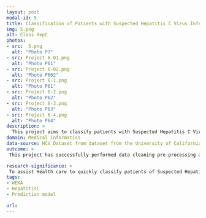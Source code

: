 ```yaml
---
layout: post
modal-id: 5
title: Classification of Patients with Suspected Hepatitis C Virus Infection Using Machine Learning Approach
img: 5.png
alt: Class HepC
photos:
- src:  5.png
  alt: "Photo P7"
- src: Project 6-01.png
  alt: "Photo P61"
- src: Project 6-02.png
  alt: "Photo P602"
- src: Project 6-1.png
  alt: "Photo P61"
- src: Project 6-2.png
  alt: "Photo P62"
- src: Project 6-3.png
  alt: "Photo P63"
- src: Project 6-4.png
  alt: "Photo P64"
description: >
  This project aims to classify patients with Suspected Hepatitis C Virus Infection using various machine learning algorithms integrated with bagging/bootstrap technique.
domain: Medical Informatics
data-source: HCV Dataset from dataset from the University of California, Irvine (UCI) Machine Learning Repository
outcome: >
 This project has successfully performed data cleaning pre-processing and data cleaning before implemented to supervised machine learning models. Random Forest was found as the best model in this project to classify whether a patient having Hepatitis C virus infection with high accuracy at 99.187%. This project also able to five features identify the key factors in contributing to the interest outcome classification through CfsSubsetEval feature selection method. 

research-significance: >
 To assist Health care to quickly classify patients of Suspected Hepatitis C Virus Infection in the future and providing appropriate treatment. 
tags:
- WEKA
- HepatitisC
- Prediction model

url: 
---
```

